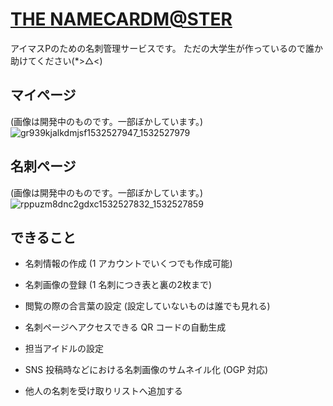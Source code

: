 # [THE NAMECARDM@STER](https://ncm.fvhp.net)

アイマスPのための名刺管理サービスです。
ただの大学生が作っているので誰か助けてください(*>△<)

## マイページ

(画像は開発中のものです。一部ぼかしています。)
![gr939kjalkdmjsf1532527947_1532527979](https://user-images.githubusercontent.com/8458066/43206286-4cc6ac9c-9060-11e8-9286-1ad70c1ed68f.png)

## 名刺ページ

(画像は開発中のものです。一部ぼかしています。)
![rppuzm8dnc2gdxc1532527832_1532527859](https://user-images.githubusercontent.com/8458066/43206179-0e2b2030-9060-11e8-9ac7-53c3cbce36fd.png)

## できること

+ 名刺情報の作成 (1 アカウントでいくつでも作成可能)

+ 名刺画像の登録 (1 名刺につき表と裏の2枚まで)

+ 閲覧の際の合言葉の設定 (設定していないものは誰でも見れる)

+ 名刺ページへアクセスできる QR コードの自動生成

+ 担当アイドルの設定

+ SNS 投稿時などにおける名刺画像のサムネイル化 (OGP 対応)

+ 他人の名刺を受け取りリストへ追加する
